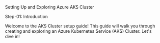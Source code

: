 Setting Up and Exploring Azure AKS Cluster

Step-01: Introduction

Welcome to the AKS Cluster setup guide! This guide will walk you through creating and exploring an Azure Kubernetes Service (AKS) Cluster. Let's dive in!